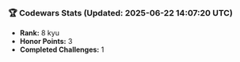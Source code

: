 ### 🏆 Codewars Stats (Updated: 2025-06-22 14:07:20 UTC)

- **Rank:** 8 kyu
- **Honor Points:** 3
- **Completed Challenges:** 1
